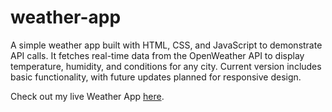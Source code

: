 # weather-app
A simple weather app built with HTML, CSS, and JavaScript to demonstrate API calls. It fetches real-time data from the OpenWeather API to display temperature, humidity, and conditions for any city. Current version includes basic functionality, with future updates planned for responsive design.

Check out my live Weather App [here](https://kurk6455.github.io/weather-app/).
